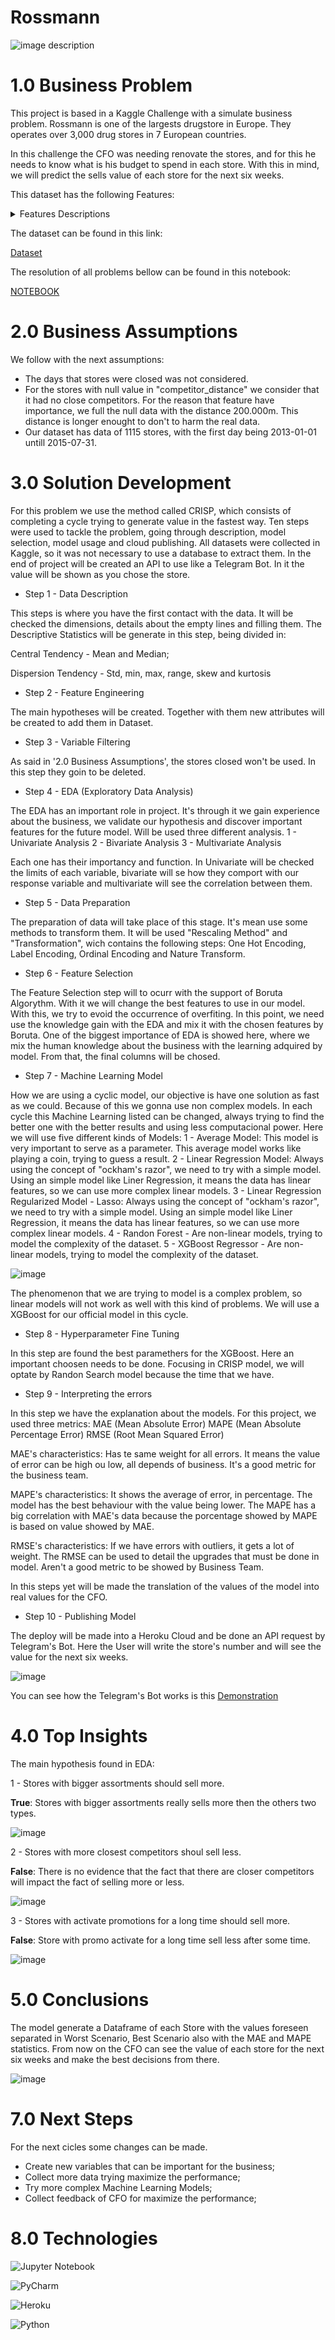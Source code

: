 # Rossmann

![image description](https://repository-images.githubusercontent.com/476548139/91c3cfaa-74ce-4d0a-a349-b787451cc54c)

# 1.0 Business Problem

This project is based in a Kaggle Challenge with a simulate business problem.
Rossmann is one of the largests drugstore in Europe. They operates over 3,000 drug stores in 7 European countries. 

In this challenge the CFO was needing renovate the stores, and for this he needs to know what is his budget to spend in each store. With this in mind, we will predict the sells value of each store for the next six weeks. 

This dataset has the following Features:

<details>
<summary>Features Descriptions</summary>

| Attribute | Description |
| :----- | :----- |
| id | An Id that represents a (Store, Date) duple within the test set |
| Store | Date of the home sale |
| Sales | The turnover for any given day |
| Customers | The number of customers on a given day |
| Open | An indicator for whether the store was open: 0 = closed, 1 = open |
| StateHoliday | Indicates a state holiday. Normally all stores, with few exceptions, are closed on state holidays. |
| SchoolHoliday | Indicates if the (Store, Date) was affected by the closure of public schools |
| StoreType | Differentiates between 4 different store models: a, b, c, d |
| Assortment | Describes an assortment level: a = basic, b = extra, c = extended |
| CompetitionDistance | Distance in meters to the nearest competitor store |
| CompetitionOpenSince[Month/Year] | Gives the approximate year and month of the time the nearest competitor was opened |
| Promo | Indicates whether a store is running a promo on that day |
| Promo2 | Promo2 is a continuing and consecutive promotion for some stores: 0 = store is not participating, 1 = store is participating |
| Promo2Since[Year/Week] | Describes the year and calendar week when the store started participating in Promo2 |
| PromoInterval | describes the consecutive intervals Promo2 is started, naming the months the promotion is started anew. E.g. "Feb,May,Aug,Nov" means each round starts in February, May, August, November of any given year for that store |

 </details>
 
 The dataset can be found in this link:
 
 [Dataset](https://www.kaggle.com/competitions/rossmann-store-sales)  
 
 
 The resolution of all problems bellow can be found in this notebook:
 
 [NOTEBOOK](https://github.com/gustweing/Rossmann/blob/main/Rossmann%20Sales.ipynb)

# 2.0 Business Assumptions

We follow with the next assumptions:

- The days that stores were closed was not considered.
- For the stores with null value in "competitor_distance" we consider that it had no close competitors. For the reason that feature have importance, we full the null data with the distance 200.000m. This distance is longer enought to don't to harm the real data. 
- Our dataset has data of 1115 stores, with the first day being 2013-01-01 untill 2015-07-31.


# 3.0 Solution Development

For this problem we use the method called CRISP, which consists of completing a cycle trying to generate value in the fastest way.
Ten steps were used to tackle the problem, going through description, model selection, model usage and cloud publishing.
All datasets were collected in Kaggle, so it was not necessary to use a database to extract them.
In the end of project will be created an API to use like a Telegram Bot. In it the value will be shown as you chose the store.

* Step 1 - Data Description

This steps is where you have the first contact with the data. It will be checked the dimensions, details about the empty lines and filling them.
The Descriptive Statistics will be generate in this step, being divided in:

Central Tendency - Mean and Median;
  
Dispersion Tendency - Std, min, max, range, skew and kurtosis
 
* Step 2 - Feature Engineering

The main hypotheses will be created. Together with them new attributes will be created to add them in Dataset.

* Step 3 - Variable Filtering

As said in '2.0 Business Assumptions', the stores closed won't be used. In this step they goin to be deleted.

* Step 4 - EDA (Exploratory Data Analysis)

The EDA has an important role in project. It's through it we gain experience about the business, we validate our hypothesis and discover important features for the future model.
Will be used three different analysis.
1 - Univariate Analysis
2 - Bivariate Analysis
3 - Multivariate Analysis

Each one has their importancy and function. 
In Univariate will be checked the limits of each variable, bivariate will se how they comport with our response variable and multivariate will see the correlation between them. 

* Step 5 - Data Preparation

The preparation of data will take place of this stage. It's mean use some methods to transform them.
It will be used "Rescaling Method" and "Transformation", wich contains the following steps: One Hot Encoding, Label Encoding, Ordinal Encoding and Nature Transform.

* Step 6 - Feature Selection

The Feature Selection step will to ocurr with the support of Boruta Algorythm. With it we will change the best features to use in our model. With this, we try to evoid the occurrence of overfiting.
In this point, we need use the knowledge gain with the EDA and mix it with the chosen features by Boruta. One of the biggest importance of EDA is showed here, where we mix the human knowledge about the business with the learning adquired by model. From that, the final columns will be chosed.  

* Step 7 - Machine Learning Model

How we are using a cyclic model, our objective is have one solution as fast as we could. Because of this we gonna use non complex models. In each cycle this Machine Learning listed can be changed, always trying to find the better one with the better results and using less computacional power. 
Here we will use five different kinds of Models:
1 - Average Model: This model is very important to serve as a parameter. This average model works like playing a coin, trying to guess a result.
2 - Linear Regression Model: Always using the concept of "ockham's razor", we need to try with a simple model. Using an simple model like Liner Regression, it means the data has linear features, so we can use more complex linear models.
3 - Linear Regression Regularized Model - Lasso: Always using the concept of "ockham's razor", we need to try with a simple model. Using an simple model like Liner Regression, it means the data has linear features, so we can use more complex linear models.
4 - Randon Forest - Are non-linear models, trying to model the complexity of the dataset.
5 - XGBoost Regressor - Are non-linear models, trying to model the complexity of the dataset.

![image](https://user-images.githubusercontent.com/83656797/178176479-c3666c5e-299e-45f4-8729-ffc428775be5.png)

The phenomenon that we are trying to model is a complex problem, so linear models will not work as well with this kind of problems. We will use a XGBoost for our official model in this cycle.

* Step 8 - Hyperparameter Fine Tuning

In this step are found the best paramethers for the XGBoost. Here an important choosen needs to be done. Focusing in CRISP model, we will optate by Randon Search model because the time that we have.

* Step 9 - Interpreting the errors

In this step we have the explanation about the models. For this project, we used three metrics:
MAE (Mean Absolute Error)
MAPE (Mean Absolute Percentage Error)
RMSE (Root Mean Squared Error)


MAE's characteristics:
Has te same weight for all errors. It means the value of error can be high ou low, all depends of business. It's a good metric for the business team. 

MAPE's characteristics:
It shows the average of error, in percentage. The model has the best behaviour with the value being lower. The MAPE has a big correlation with MAE's data because the porcentage showed by MAPE is based on value showed by MAE.
 
RMSE's characteristics:
If we have errors with outliers, it gets a lot of weight. The RMSE can be used to detail the upgrades that must be done in model. Aren't a good metric to be showed by Business Team. 

In this steps yet will be made the translation of the values of the model into real values for the CFO. 

* Step 10 - Publishing Model

The deploy will be made into a Heroku Cloud and be done an API request by Telegram's Bot.
Here the User will write the store's number and will see the value for the next six weeks.

![image](https://user-images.githubusercontent.com/83656797/179426690-24f7931f-4e03-4c5e-b5e3-6fda201f693d.png)

You can see how the Telegram's Bot works is this [Demonstration](https://www.linkedin.com/feed/)


# 4.0 Top Insights
The main hypothesis found in EDA:

1 - Stores with bigger assortments should sell more.

**True**: Stores with bigger assortments really sells more then the others two types.

![image](https://user-images.githubusercontent.com/83656797/179421670-3eb526dc-3c74-473d-8b4e-188d47e6824f.png)


2 - Stores with more closest competitors shoul sell less.

**False**: There is no evidence that the fact that there are closer competitors will impact the fact of selling more or less.

![image](https://user-images.githubusercontent.com/83656797/179420557-9c745f99-60b4-40a2-b5ac-a6542fb36db7.png)


3 - Stores with activate promotions for a long time should sell more.

**False**: Store with promo activate for a long time sell less after some time.

![image](https://user-images.githubusercontent.com/83656797/179421580-bc70451b-65ec-40f4-a291-56310b35dd7f.png)


# 5.0 Conclusions

The model generate a Dataframe of each Store with the values foreseen separated in Worst Scenario, Best Scenario also with the MAE and MAPE statistics. From now on the CFO can see the value of each store for the next six weeks and make the best decisions from there.

![image](https://user-images.githubusercontent.com/83656797/179425903-9c2d9ad8-84ae-45ca-817b-4dfb5f9d7caf.png)


# 7.0 Next Steps

For the next cicles some changes can be made. 
- Create new variables that can be important for the business;
- Collect more data trying maximize the performance;
- Try more complex Machine Learning Models;
- Collect feedback of CFO for maximize the performance;

# 8.0 Technologies

![Jupyter Notebook](https://img.shields.io/badge/jupyter-%23FA0F00.svg?style=for-the-badge&logo=jupyter&logoColor=white)

![PyCharm](https://img.shields.io/badge/pycharm-143?style=for-the-badge&logo=pycharm&logoColor=black&color=black&labelColor=green)

![Heroku](https://img.shields.io/badge/heroku-%23430098.svg?style=for-the-badge&logo=heroku&logoColor=white)

![Python](https://img.shields.io/badge/python-3670A0?style=for-the-badge&logo=python&logoColor=ffdd54)
